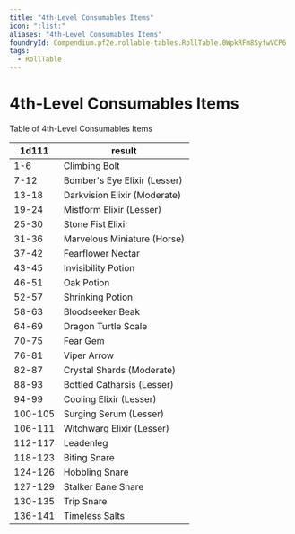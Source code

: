 ```yaml
---
title: "4th-Level Consumables Items"
icon: ":list:"
aliases: "4th-Level Consumables Items"
foundryId: Compendium.pf2e.rollable-tables.RollTable.0WpkRFm8SyfwVCP6
tags:
  - RollTable
---
```


# 4th-Level Consumables Items
Table of 4th-Level Consumables Items

| 1d111 | result |
|------|--------|
| 1-6 | Climbing Bolt |
| 7-12 | Bomber's Eye Elixir (Lesser) |
| 13-18 | Darkvision Elixir (Moderate) |
| 19-24 | Mistform Elixir (Lesser) |
| 25-30 | Stone Fist Elixir |
| 31-36 | Marvelous Miniature (Horse) |
| 37-42 | Fearflower Nectar |
| 43-45 | Invisibility Potion |
| 46-51 | Oak Potion |
| 52-57 | Shrinking Potion |
| 58-63 | Bloodseeker Beak |
| 64-69 | Dragon Turtle Scale |
| 70-75 | Fear Gem |
| 76-81 | Viper Arrow |
| 82-87 | Crystal Shards (Moderate) |
| 88-93 | Bottled Catharsis (Lesser) |
| 94-99 | Cooling Elixir (Lesser) |
| 100-105 | Surging Serum (Lesser) |
| 106-111 | Witchwarg Elixir (Lesser) |
| 112-117 | Leadenleg |
| 118-123 | Biting Snare |
| 124-126 | Hobbling Snare |
| 127-129 | Stalker Bane Snare |
| 130-135 | Trip Snare |
| 136-141 | Timeless Salts |
